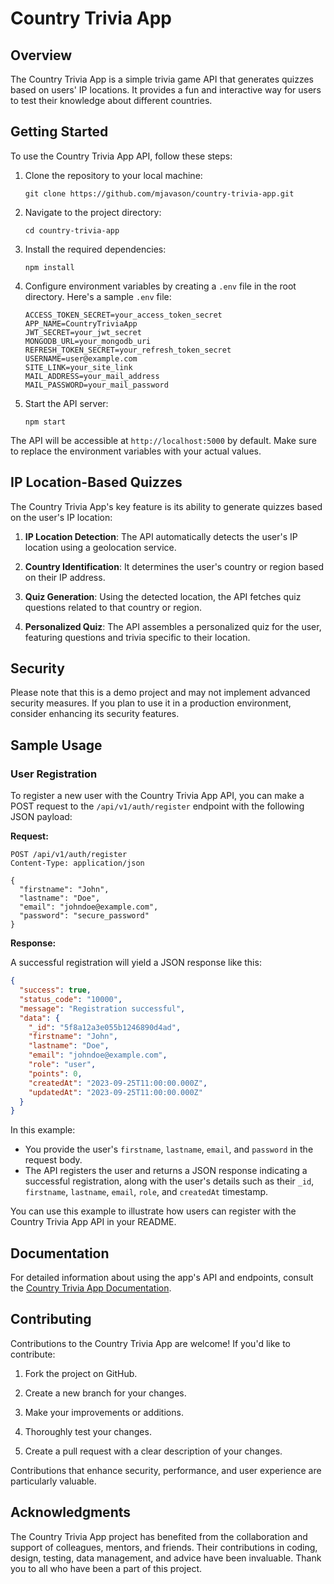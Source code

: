 
# Country Trivia App

## Overview

The Country Trivia App is a simple trivia game API that generates quizzes based on users' IP locations. It provides a fun and interactive way for users to test their knowledge about different countries.

## Getting Started

To use the Country Trivia App API, follow these steps:

1. Clone the repository to your local machine:

   ```shell
   git clone https://github.com/mjavason/country-trivia-app.git
   ```

2. Navigate to the project directory:

   ```shell
   cd country-trivia-app
   ```

3. Install the required dependencies:

   ```shell
   npm install
   ```

4. Configure environment variables by creating a `.env` file in the root directory. Here's a sample `.env` file:

   ```env
   ACCESS_TOKEN_SECRET=your_access_token_secret
   APP_NAME=CountryTriviaApp
   JWT_SECRET=your_jwt_secret
   MONGODB_URL=your_mongodb_uri
   REFRESH_TOKEN_SECRET=your_refresh_token_secret
   USERNAME=user@example.com
   SITE_LINK=your_site_link
   MAIL_ADDRESS=your_mail_address
   MAIL_PASSWORD=your_mail_password
   ```

5. Start the API server:

   ```shell
   npm start
   ```

The API will be accessible at `http://localhost:5000` by default. Make sure to replace the environment variables with your actual values.

## IP Location-Based Quizzes

The Country Trivia App's key feature is its ability to generate quizzes based on the user's IP location:

1. **IP Location Detection**: The API automatically detects the user's IP location using a geolocation service.

2. **Country Identification**: It determines the user's country or region based on their IP address.

3. **Quiz Generation**: Using the detected location, the API fetches quiz questions related to that country or region.

4. **Personalized Quiz**: The API assembles a personalized quiz for the user, featuring questions and trivia specific to their location.

## Security

Please note that this is a demo project and may not implement advanced security measures. If you plan to use it in a production environment, consider enhancing its security features.

## Sample Usage

### User Registration

To register a new user with the Country Trivia App API, you can make a POST request to the `/api/v1/auth/register` endpoint with the following JSON payload:

**Request:**

```http
POST /api/v1/auth/register
Content-Type: application/json

{
  "firstname": "John",
  "lastname": "Doe",
  "email": "johndoe@example.com",
  "password": "secure_password"
}
```

**Response:**

A successful registration will yield a JSON response like this:

```json
{
  "success": true,
  "status_code": "10000",
  "message": "Registration successful",
  "data": {
    "_id": "5f8a12a3e055b1246890d4ad",
    "firstname": "John",
    "lastname": "Doe",
    "email": "johndoe@example.com",
    "role": "user",
    "points": 0,
    "createdAt": "2023-09-25T11:00:00.000Z",
    "updatedAt": "2023-09-25T11:00:00.000Z"
  }
}
```

In this example:

- You provide the user's `firstname`, `lastname`, `email`, and `password` in the request body.
- The API registers the user and returns a JSON response indicating a successful registration, along with the user's details such as their `_id`, `firstname`, `lastname`, `email`, `role`, and `createdAt` timestamp.

You can use this example to illustrate how users can register with the Country Trivia App API in your README.

## Documentation

For detailed information about using the app's API and endpoints, consult the [Country Trivia App Documentation](https://documenter.getpostman.com/view/29278179/2s9YJZ2Pep).

## Contributing

Contributions to the Country Trivia App are welcome! If you'd like to contribute:

1. Fork the project on GitHub.

2. Create a new branch for your changes.

3. Make your improvements or additions.

4. Thoroughly test your changes.

5. Create a pull request with a clear description of your changes.

Contributions that enhance security, performance, and user experience are particularly valuable.

## Acknowledgments

The Country Trivia App project has benefited from the collaboration and support of colleagues, mentors, and friends. Their contributions in coding, design, testing, data management, and advice have been invaluable. Thank you to all who have been a part of this project.
